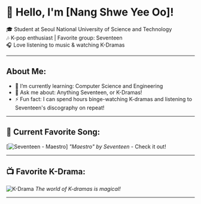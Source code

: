 # 👋 Hello, I'm [Nang Shwe Yee Oo]!

🎓 Student at Seoul National University of Science and Technology  
🎶 K-pop enthusiast | Favorite group: Seventeen  
🎧 Love listening to music & watching K-Dramas

---

## About Me:
- 🌱 I’m currently learning: Computer Science and Engineering
- 💬 Ask me about: Anything Seventeen, or K-Dramas!
- ⚡ Fun fact: I can spend hours binge-watching K-dramas and listening to Seventeen's discography on repeat!

---

## 🎵 Current Favorite Song:
[![Seventeen - Maestro](https://youtu.be/ThI0pBAbFnk?si=h8wPKhBeB1Kn1oFv)] 
_"Maestro" by Seventeen_ - Check it out!

---

## 📺 Favorite K-Drama:
![K-Drama]([https://upload.wikimedia.org/wikipedia/commons/e/ec/Korean_Drama.jpg](https://images.app.goo.gl/KzNGgVB7tQ6nPTr89))  
_The world of K-dramas is magical!_

---
